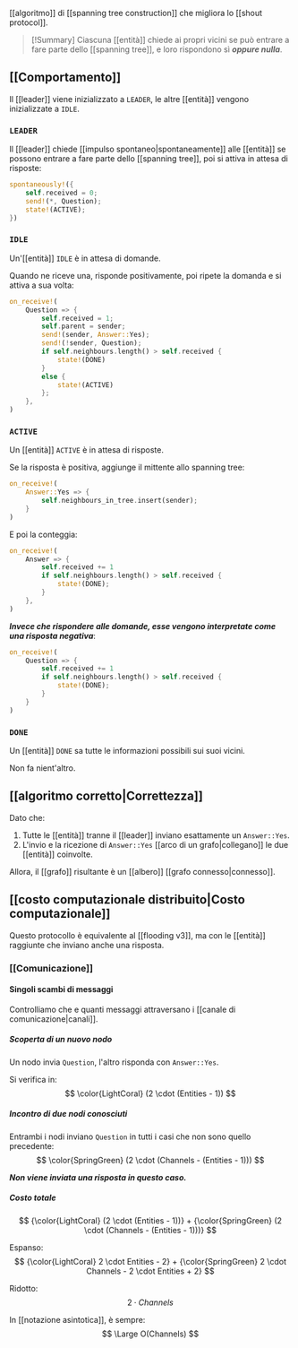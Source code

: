 [[algoritmo]] di [[spanning tree construction]] che migliora lo [[shout protocol]].

> [!Summary]
> Ciascuna [[entità]] chiede ai propri vicini se può entrare a fare parte dello [[spanning tree]], e loro rispondono sì ***oppure nulla***.

## [[Comportamento]]

Il [[leader]] viene inizializzato a `LEADER`, le altre [[entità]] vengono inizializzate a `IDLE`.

### `LEADER`

Il [[leader]] chiede [[impulso spontaneo|spontaneamente]] alle [[entità]] se possono entrare a fare parte dello [[spanning tree]], poi si attiva in attesa di risposte:
```rust
spontaneously!({
	self.received = 0;
	send!(*, Question);
	state!(ACTIVE);
})
```

### `IDLE`

Un'[[entità]] `IDLE` è in attesa di domande.

Quando ne riceve una, risponde positivamente, poi ripete la domanda e si attiva a sua volta:
```rust
on_receive!(
	Question => {
		self.received = 1;
		self.parent = sender;
		send!(sender, Answer::Yes);
		send!(!sender, Question);
		if self.neighbours.length() > self.received {
			state!(DONE)
		}
		else {
			state!(ACTIVE)
		};
	},
)
```

### `ACTIVE`

Un [[entità]] `ACTIVE` è in attesa di risposte.

Se la risposta è positiva, aggiunge il mittente allo spanning tree: 
```rust
on_receive!(
	Answer::Yes => {
		self.neighbours_in_tree.insert(sender);
	}
)
```

E poi la conteggia:
```rust
on_receive!(
	Answer => {
		self.received += 1
		if self.neighbours.length() > self.received {
			state!(DONE);
		}
	},
)
```

***Invece che rispondere alle domande, esse vengono interpretate come una risposta negativa***:
```rust
on_receive!(
	Question => {
		self.received += 1
		if self.neighbours.length() > self.received {
			state!(DONE);
		}
	}
)
```

### `DONE`

Un [[entità]] `DONE` sa tutte le informazioni possibili sui suoi vicini.

Non fa nient'altro.

## [[algoritmo corretto|Correttezza]]

Dato che:
1. Tutte le [[entità]] tranne il [[leader]] inviano esattamente un `Answer::Yes`.
2. L'invio e la ricezione di `Answer::Yes` [[arco di un grafo|collegano]] le due [[entità]] coinvolte.

Allora, il [[grafo]] risultante è un [[albero]] [[grafo connesso|connesso]].

## [[costo computazionale distribuito|Costo computazionale]]

Questo protocollo è equivalente al [[flooding v3]], ma con le [[entità]] raggiunte che inviano anche una risposta.

### [[Comunicazione]]

#### Singoli scambi di messaggi

Controlliamo che e quanti messaggi attraversano i [[canale di comunicazione|canali]].

##### Scoperta di un nuovo nodo

Un nodo invia `Question`, l'altro risponda con `Answer::Yes`.

Si verifica in:
$$
\color{LightCoral} (2 \cdot (Entities - 1))
$$ 
##### Incontro di due nodi conosciuti

Entrambi i nodi inviano `Question` in tutti i casi che non sono quello precedente:
$$
\color{SpringGreen} (2 \cdot (Channels - (Entities - 1)))
$$

***Non viene inviata una risposta in questo caso.***

##### Costo totale

$$
{\color{LightCoral} (2 \cdot (Entities - 1))}
+
{\color{SpringGreen} (2 \cdot (Channels - (Entities - 1)))}
$$

Espanso:
$$
{\color{LightCoral} 2 \cdot Entities - 2}
+
{\color{SpringGreen} 2 \cdot Channels - 2 \cdot Entities + 2}
$$


Ridotto:
$$
2 \cdot Channels
$$

In [[notazione asintotica]], è sempre:
$$
\Large O(Channels)
$$
